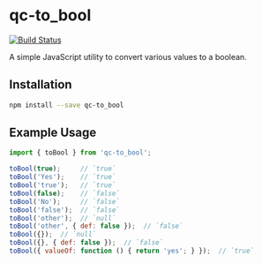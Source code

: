 # qc-to_bool

[![Build Status][travis-svg]][travis-url]

A simple JavaScript utility to convert various values to a boolean.


## Installation

```sh
npm install --save qc-to_bool
```


## Example Usage

```js
import { toBool } from 'qc-to_bool';

toBool(true);     // `true`
toBool('Yes');    // `true`
toBool('true');   // `true`
toBool(false);    // `false`
toBool('No');     // `false`
toBool('false');  // `false`
toBool('other');  // `null`
toBool('other', { def: false });  // `false`
toBool({});  // `null`
toBool({}, { def: false });  // `false`
toBool({ valueOf: function () { return 'yes'; } });  // `true`
```


[travis-svg]: https://travis-ci.org/hypersoftllc/qc-to_bool.svg?branch=master
[travis-url]: https://travis-ci.org/hypersoftllc/qc-to_bool
